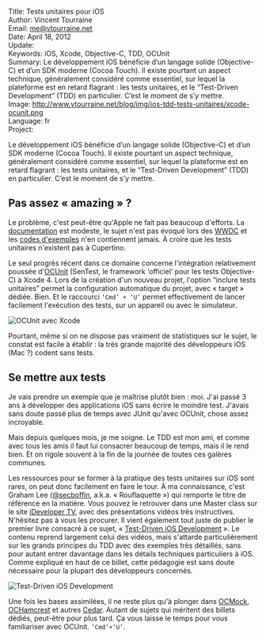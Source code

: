 Title:    Tests unitaires pour iOS  
Author:   Vincent Tourraine  
Email:    me@vtourraine.net  
Date:     April 18, 2012  
Update:   
Keywords: iOS, Xcode, Objective-C, TDD, OCUnit  
Summary:  Le développement iOS bénéficie d’un langage solide (Objective-C) et d’un SDK moderne (Cocoa Touch). Il existe pourtant un aspect technique, généralement considéré comme essentiel, sur lequel la plateforme est en retard flagrant : les tests unitaires, et le “Test-Driven Development” (TDD) en particulier. C’est le moment de s’y mettre.  
Image:    http://www.vtourraine.net/blog/img/ios-tdd-tests-unitaires/xcode-ocunit.png  
Language: fr  
Project:  

Le développement iOS bénéficie d’un langage solide (Objective-C) et d’un SDK moderne (Cocoa Touch). Il existe pourtant un aspect technique, généralement considéré comme essentiel, sur lequel la plateforme est en retard flagrant : les tests unitaires, et le “Test-Driven Development” (TDD) en particulier. C’est le moment de s’y mettre.


## Pas assez « amazing » ?

Le problème, c'est peut-être qu'Apple ne fait pas beaucoup d'efforts. La [documentation][Doc Unit Testing] est modeste, le sujet n'est pas évoqué lors des [WWDC][] et les [codes d'exemples][Sample Codes] n'en contiennent jamais. À croire que les tests unitaires n'existent pas à Cupertino.

Le seul progrès récent dans ce domaine concerne l'intégration relativement poussée d'[OCUnit][] (SenTest, le framework ‘officiel’ pour les tests Objective-C) à Xcode 4. Lors de la création d'un nouveau projet, l'option “inclure tests unitaires” permet la configuration automatique du projet, avec « target » dédiée. Bien. Et le raccourci `‘Cmd’ + ‘U’` permet effectivement de lancer facilement l'exécution des tests, sur un appareil ou avec le simulateur. 

![OCUnit avec Xcode][Xcode OCUnit]

Pourtant, même si on ne dispose pas vraiment de statistiques sur le sujet, le constat est facile à établir : la très grande majorité des développeurs iOS (Mac ?) codent sans tests.


## Se mettre aux tests

Je vais prendre un exemple que je maîtrise plutôt bien : moi. J'ai passé 3 ans à développer des applications iOS sans écrire le moindre test. J'avais sans doute passé plus de temps avec JUnit qu'avec OCUnit, chose assez incroyable. 

Mais depuis quelques mois, je me soigne. Le TDD est mon ami, et comme avec tous les amis il faut lui consacrer beaucoup de temps, mais il le rend bien. Et on rigole souvent à la fin de la journée de toutes ces galères communes.

Les ressources pour se former à la pratique des tests unitaires sur iOS sont rares, on peut donc facilement en faire le tour. À ma connaissance, c'est Graham Lee ([@secboffin][Twitter Lee], a.k.a. « Rouflaquette ») qui remporte le titre de référence en la matière. Vous pouvez le retrouver dans une Master class sur le site [iDeveloper TV](http://ideveloper.tv/video/unittestingcourse.html), avec des présentations vidéos très instructives. N'hésitez pas à vous les procurer. Il vient également tout juste de publier le premier livre consacré à ce sujet, « [Test-Driven iOS Development](http://www.amazon.com/Test-Driven-iOS-Development-Developers-Library/dp/0321774183/ref=sr_1_2) ». Le contenu reprend largement celui des vidéos, mais s'attarde particulièrement sur les grands principes du TDD avec des exemples très détaillés, sans pour autant entrer davantage dans les détails techniques particuliers à iOS. Comme expliqué en haut de ce billet, cette pédagogie est sans doute nécessaire pour la plupart des développeurs concernés.

![Test-Driven iOS Development][TDD iOS dev]

Une fois les bases assimilées, il ne reste plus qu'à plonger dans [OCMock](http://ocmock.org/), [OCHamcrest](http://jonreid.github.com/OCHamcrest/) et autres [Cedar](https://github.com/pivotal/cedar). Autant de sujets qui méritent des billets dédiés, peut-être pour plus tard. Ça vous laisse le temps pour vous familiariser avec OCUnit. `‘Cmd’+‘U’`.


[Xcode OCUnit]: http://www.vtourraine.net/blog/img/ios-tdd-tests-unitaires/xcode-ocunit.png
[TDD iOS dev]:  http://www.vtourraine.net/blog/img/ios-tdd-tests-unitaires/graham-lee-tdd-ios.png

[Doc Unit Testing]: http://developer.apple.com/library/ios/#documentation/DeveloperTools/Conceptual/UnitTesting/00-About_Unit_Testing/about.html
[WWDC]:             https://developer.apple.com/wwdc/
[Sample Codes]:     https://developer.apple.com/library/ios/navigation/index.html?section=Resource+Types&topic=Sample+Code
[OCUnit]:           http://www.sente.ch/software/ocunit/
[Twitter Lee]:      http://twitter.com/secboffin

